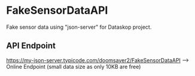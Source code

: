 # FakeSensorDataAPI
Fake sensor data using "json-server" for Dataskop project.

## API Endpoint
https://my-json-server.typicode.com/doomsayer2/FakeSensorDataAPI --> Online Endpoint (small data size as only 10KB are free)

